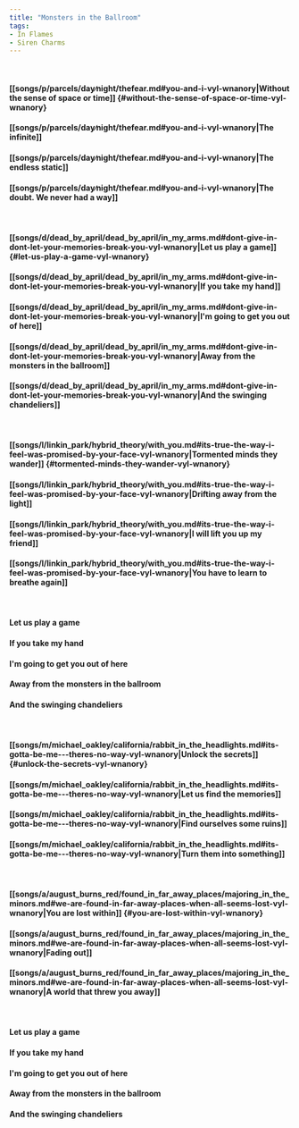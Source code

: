 ```yaml
---
title: "Monsters in the Ballroom"
tags:
- In Flames
- Siren Charms
---
```

&nbsp;
#### [[songs/p/parcels/day∕night/thefear.md#you-and-i-vyl-wnanory|Without the sense of space or time]] {#without-the-sense-of-space-or-time-vyl-wnanory}
#### [[songs/p/parcels/day∕night/thefear.md#you-and-i-vyl-wnanory|The infinite]]
#### [[songs/p/parcels/day∕night/thefear.md#you-and-i-vyl-wnanory|The endless static]]
#### [[songs/p/parcels/day∕night/thefear.md#you-and-i-vyl-wnanory|The doubt. We never had a way]]
&nbsp;
#### [[songs/d/dead_by_april/dead_by_april/in_my_arms.md#dont-give-in-dont-let-your-memories-break-you-vyl-wnanory|Let us play a game]] {#let-us-play-a-game-vyl-wnanory}
#### [[songs/d/dead_by_april/dead_by_april/in_my_arms.md#dont-give-in-dont-let-your-memories-break-you-vyl-wnanory|If you take my hand]]
#### [[songs/d/dead_by_april/dead_by_april/in_my_arms.md#dont-give-in-dont-let-your-memories-break-you-vyl-wnanory|I'm going to get you out of here]]
#### [[songs/d/dead_by_april/dead_by_april/in_my_arms.md#dont-give-in-dont-let-your-memories-break-you-vyl-wnanory|Away from the monsters in the ballroom]]
#### [[songs/d/dead_by_april/dead_by_april/in_my_arms.md#dont-give-in-dont-let-your-memories-break-you-vyl-wnanory|And the swinging chandeliers]]
&nbsp;
#### [[songs/l/linkin_park/hybrid_theory/with_you.md#its-true-the-way-i-feel-was-promised-by-your-face-vyl-wnanory|Tormented minds they wander]] {#tormented-minds-they-wander-vyl-wnanory}
#### [[songs/l/linkin_park/hybrid_theory/with_you.md#its-true-the-way-i-feel-was-promised-by-your-face-vyl-wnanory|Drifting away from the light]]
#### [[songs/l/linkin_park/hybrid_theory/with_you.md#its-true-the-way-i-feel-was-promised-by-your-face-vyl-wnanory|I will lift you up my friend]]
#### [[songs/l/linkin_park/hybrid_theory/with_you.md#its-true-the-way-i-feel-was-promised-by-your-face-vyl-wnanory|You have to learn to breathe again]]
&nbsp;
#### Let us play a game
#### If you take my hand
#### I'm going to get you out of here
#### Away from the monsters in the ballroom
#### And the swinging chandeliers
&nbsp;
#### [[songs/m/michael_oakley/california/rabbit_in_the_headlights.md#its-gotta-be-me---theres-no-way-vyl-wnanory|Unlock the secrets]] {#unlock-the-secrets-vyl-wnanory}
#### [[songs/m/michael_oakley/california/rabbit_in_the_headlights.md#its-gotta-be-me---theres-no-way-vyl-wnanory|Let us find the memories]]
#### [[songs/m/michael_oakley/california/rabbit_in_the_headlights.md#its-gotta-be-me---theres-no-way-vyl-wnanory|Find ourselves some ruins]]
#### [[songs/m/michael_oakley/california/rabbit_in_the_headlights.md#its-gotta-be-me---theres-no-way-vyl-wnanory|Turn them into something]]
&nbsp;
#### [[songs/a/august_burns_red/found_in_far_away_places/majoring_in_the_minors.md#we-are-found-in-far-away-places-when-all-seems-lost-vyl-wnanory|You are lost within]] {#you-are-lost-within-vyl-wnanory}
#### [[songs/a/august_burns_red/found_in_far_away_places/majoring_in_the_minors.md#we-are-found-in-far-away-places-when-all-seems-lost-vyl-wnanory|Fading out]]
#### [[songs/a/august_burns_red/found_in_far_away_places/majoring_in_the_minors.md#we-are-found-in-far-away-places-when-all-seems-lost-vyl-wnanory|A world that threw you away]]
&nbsp;
#### Let us play a game
#### If you take my hand
#### I'm going to get you out of here
#### Away from the monsters in the ballroom
#### And the swinging chandeliers
